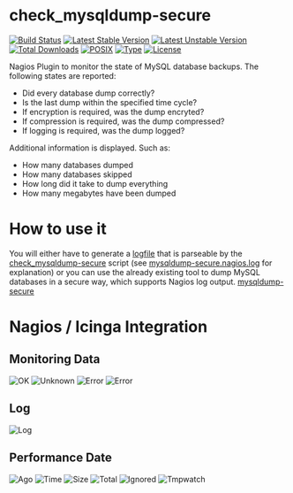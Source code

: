 # check_mysqldump-secure

[![Build Status](https://travis-ci.org/cytopia/check_mysqldump-secure.svg?branch=master)](https://travis-ci.org/cytopia/check_mysqldump-secure)
[![Latest Stable Version](https://poser.pugx.org/cytopia/check_mysqldump-secure/v/stable)](https://packagist.org/packages/cytopia/check_mysqldump-secure) 
[![Latest Unstable Version](https://poser.pugx.org/cytopia/check_mysqldump-secure/v/unstable)](https://packagist.org/packages/cytopia/check_mysqldump-secure) 
[![Total Downloads](https://poser.pugx.org/cytopia/check_mysqldump-secure/downloads)](https://packagist.org/packages/cytopia/check_mysqldump-secure) 
[![POSIX](https://img.shields.io/badge/posix-100%25-brightgreen.svg)](https://en.wikipedia.org/?title=POSIX)
[![Type](https://img.shields.io/badge/type-%2Fbin%2Fsh-red.svg)](https://en.wikipedia.org/?title=Bourne_shell)
[![License](https://poser.pugx.org/cytopia/check_mysqldump-secure/license)](http://opensource.org/licenses/MIT)

Nagios Plugin to monitor the state of MySQL database backups. The following states are reported:
* Did every database dump correctly?
* Is the last dump within the specified time cycle?
* If encryption is required, was the dump encryted?
* If compression is required, was the dump compressed?
* If logging is required, was the dump logged?
 

Additional information is displayed. Such as:
* How many databases dumped
* How many databases skipped
* How long did it take to dump everything
* How many megabytes have been dumped

# How to use it
You will either have to generate a [logfile](mysqldump-secure.nagios.log) that is parseable by the [check_mysqldump-secure](check_mysqldump-secure) script (see [mysqldump-secure.nagios.log](mysqldump-secure.nagios.log) for explanation) or you can use the already existing tool to dump MySQL databases in a secure way, which supports Nagios log output.
[mysqldump-secure](https://github.com/cytopia/mysqldump-secure)


# Nagios / Icinga Integration

## Monitoring Data
![OK](https://raw.githubusercontent.com/cytopia/check_mysqldump-secure/master/doc/overview_ok.png)
![Unknown](https://raw.githubusercontent.com/cytopia/check_mysqldump-secure/master/doc/overview_unknown.png)
![Error](https://raw.githubusercontent.com/cytopia/check_mysqldump-secure/master/doc/overview_error.png)
![Error](https://raw.githubusercontent.com/cytopia/check_mysqldump-secure/master/doc/overview_error2.png)

## Log
![Log](https://raw.githubusercontent.com/cytopia/check_mysqldump-secure/master/doc/log.png)


## Performance Date

![Ago](https://raw.githubusercontent.com/cytopia/check_mysqldump-secure/master/doc/graph_hours_ago.png)
![Time](https://raw.githubusercontent.com/cytopia/check_mysqldump-secure/master/doc/graph_time.png)
![Size](https://raw.githubusercontent.com/cytopia/check_mysqldump-secure/master/doc/graph_size.png)
![Total](https://raw.githubusercontent.com/cytopia/check_mysqldump-secure/master/doc/graph_total_dbs.png)
![Ignored](https://raw.githubusercontent.com/cytopia/check_mysqldump-secure/master/doc/graph_ignored_dbs.png)
![Tmpwatch](https://raw.githubusercontent.com/cytopia/check_mysqldump-secure/master/doc/graph_tmpwatch_deletions.png)
